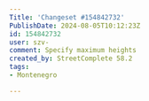 ```yaml
---
Title: 'Changeset #154842732'
PublishDate: 2024-08-05T10:12:23Z
id: 154842732
user: szv-
comment: Specify maximum heights
created_by: StreetComplete 58.2
tags:
- Montenegro

---
```


